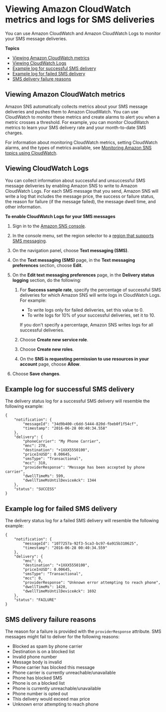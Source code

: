 # Viewing Amazon CloudWatch metrics and logs for SMS deliveries<a name="sms_stats_cloudwatch"></a>

You can use Amazon CloudWatch and Amazon CloudWatch Logs to monitor your SMS message deliveries\.

**Topics**
+ [Viewing Amazon CloudWatch metrics](#sms_stats_cloudwatch_metrics)
+ [Viewing CloudWatch Logs](#sns-viewing-cloudwatch-logs)
+ [Example log for successful SMS delivery](#example-log-successful-sms-delivery)
+ [Example log for failed SMS delivery](#example-log-failed-sms-delivery)
+ [SMS delivery failure reasons](#sms_stats_delivery_fail_reasons)

## Viewing Amazon CloudWatch metrics<a name="sms_stats_cloudwatch_metrics"></a>

Amazon SNS automatically collects metrics about your SMS message deliveries and pushes them to Amazon CloudWatch\. You can use CloudWatch to monitor these metrics and create alarms to alert you when a metric crosses a threshold\. For example, you can monitor CloudWatch metrics to learn your SMS delivery rate and your month\-to\-date SMS charges\.

For information about monitoring CloudWatch metrics, setting CloudWatch alarms, and the types of metrics available, see [Monitoring Amazon SNS topics using CloudWatch](sns-monitoring-using-cloudwatch.md)\.

## Viewing CloudWatch Logs<a name="sns-viewing-cloudwatch-logs"></a>

You can collect information about successful and unsuccessful SMS message deliveries by enabling Amazon SNS to write to Amazon CloudWatch Logs\. For each SMS message that you send, Amazon SNS will write a log that includes the message price, the success or failure status, the reason for failure \(if the message failed\), the message dwell time, and other information\.

**To enable CloudWatch Logs for your SMS messages**

1. Sign in to the [Amazon SNS console](https://console.aws.amazon.com/sns/home)\.

1. In the console menu, set the region selector to a [region that supports SMS messaging](sns-supported-regions-countries.md)\.

1. On the navigation panel, choose **Text messaging \(SMS\)**\.

1. On the **Text messaging \(SMS\)** page, in the **Text messaging preferences** section, choose **Edit**\.

1. On the **Edit text messaging preferences** page, in the **Delivery status logging** section, do the following:

   1. For **Success sample rate**, specify the percentage of successful SMS deliveries for which Amazon SNS will write logs in CloudWatch Logs\. For example:
      + To write logs only for failed deliveries, set this value to 0\.
      + To write logs for 10% of your successful deliveries, set it to 10\.

      If you don't specify a percentage, Amazon SNS writes logs for all successful deliveries\.

   1. Choose **Create new service role**\.

   1. Choose **Create new roles**\.

   1. On the **SNS is requesting permission to use resources in your account** page, choose **Allow**\.

1. Choose **Save changes**\.

## Example log for successful SMS delivery<a name="example-log-successful-sms-delivery"></a>

The delivery status log for a successful SMS delivery will resemble the following example:

```
{
    "notification": {
        "messageId": "34d9b400-c6dd-5444-820d-fbeb0f1f54cf",
        "timestamp": "2016-06-28 00:40:34.558"
    },
    "delivery": {
        "phoneCarrier": "My Phone Carrier",
        "mnc": 270,
        "destination": "+1XXX5550100",
        "priceInUSD": 0.00645,
        "smsType": "Transactional",
        "mcc": 310,
        "providerResponse": "Message has been accepted by phone carrier",
        "dwellTimeMs": 599,
        "dwellTimeMsUntilDeviceAck": 1344
    },
    "status": "SUCCESS"
}
```

## Example log for failed SMS delivery<a name="example-log-failed-sms-delivery"></a>

The delivery status log for a failed SMS delivery will resemble the following example:

```
{
    "notification": {
        "messageId": "1077257a-92f3-5ca3-bc97-6a915b310625",
        "timestamp": "2016-06-28 00:40:34.559"
    },
    "delivery": {
        "mnc": 0,
        "destination": "+1XXX5550100",
        "priceInUSD": 0.00645,
        "smsType": "Transactional",
        "mcc": 0,
        "providerResponse": "Unknown error attempting to reach phone",
        "dwellTimeMs": 1420,
        "dwellTimeMsUntilDeviceAck": 1692
    },
    "status": "FAILURE"
}
```

## SMS delivery failure reasons<a name="sms_stats_delivery_fail_reasons"></a>

The reason for a failure is provided with the `providerResponse` attribute\. SMS messages might fail to deliver for the following reasons:
+ Blocked as spam by phone carrier
+ Destination is on a blocked list
+ Invalid phone number
+ Message body is invalid
+ Phone carrier has blocked this message
+ Phone carrier is currently unreachable/unavailable
+ Phone has blocked SMS
+ Phone is on a blocked list
+ Phone is currently unreachable/unavailable
+ Phone number is opted out
+ This delivery would exceed max price
+ Unknown error attempting to reach phone
